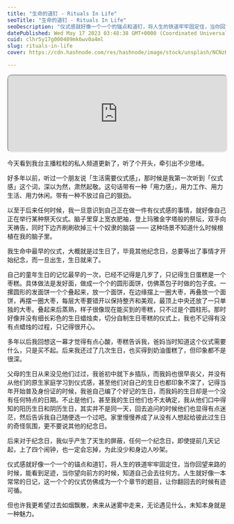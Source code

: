 ```yaml
---
title: "生命的道钉 - Rituals In Life"
seoTitle: "生命的道钉 - Rituals In Life"
seoDescription: "仪式感就好像一个一个的锚点和道钉，将人生的铁道牢牢固定住，当你回望来路的时候，能看到足迹，当你望向前方的时候，知道自己会去往何方"
datePublished: Wed May 17 2023 03:48:38 GMT+0000 (Coordinated Universal Time)
cuid: clhr5y17g000409mk6wv0a4ml
slug: rituals-in-life
cover: https://cdn.hashnode.com/res/hashnode/image/stock/unsplash/NCNzK2vVnpI/upload/53f2d26e26232e18103d39bb39382f00.jpeg

---
```


<iframe height="175" style="width:100%;max-width:660px;overflow:hidden;border-radius:10px" sandbox="allow-forms allow-popups allow-same-origin allow-scripts allow-storage-access-by-user-activation allow-top-navigation-by-user-activation" src="https://embed.podcasts.apple.com/cn/podcast/044-%E5%8F%AA%E5%9C%A8%E6%83%85%E4%BA%BA%E8%8A%82%E8%A1%A8%E8%BE%BE%E7%88%B1%E7%9A%84%E4%BA%BA-%E4%BC%B0%E8%AE%A1%E4%B9%9F%E5%8F%AA%E5%9C%A8%E6%AF%8D%E4%BA%B2%E8%8A%82%E8%AF%B4%E7%88%B1%E5%A6%88%E5%A6%88/id1633459117?i=1000613107106"></iframe>

今天看到我台主播粒粒的私人频道更新了，听了个开头，牵引出不少思绪。

好多年以前，听过一个朋友说「生活需要仪式感」，那时候是我第一次听到「仪式感」这个词，深以为然，肃然起敬。这句话带有一种「用力感」，用力工作、用力生活、用力休闲。带有一种不放过自己的狠劲。

以至于后来任何时候，我一旦意识到自己正在做一件有仪式感的事情，就好像自己正在举行某种祭天仪式。脑子里穿上宽衣肥袖，登上玛雅金字塔般的祭坛，双手向天祷告，同时下边齐刷刷砍掉三十个奴隶的脑袋 —— 这种场景不知道什么时候根植在我的脑子里。

我生命中最早的仪式，大概就是过生日了，毕竟其他纪念日，总要等出了事情才开始纪念，而一旦出生，生日就来了。

自己的童年生日的记忆最早的一次，已经不记得是几岁了，只记得生日蛋糕是一个枣糕。具体做法是发好面，做成一个个的圆形面饼，仿佛蒸包子时做的包子皮。一摞圆形的发面饼一个个叠起来，放一个面饼，在边缘摆上一圈大枣，再叠放一个面饼，再摆一圈大枣，每层大枣要错开以保持整齐和美观，最顶上中央还放了一只单独的大枣。叠起来后蒸熟，样子很像现在能买到的枣糕，只不过是个圆柱形。那时好像并没有细长彩色的生日蜡烛卖，切分自制生日枣糕的仪式上，我也不记得有没有点蜡烛的过程，只记得很开心。

多年以后我回想这一幕才觉得有点心酸，枣糕告诉我，爸妈当时知道这个仪式需要什么，只是买不起。后来我还过了几次生日，也买得到奶油蛋糕了，但印象都不是很深。

父母的生日从来没见他们过过，我爸初中就下乡插队，而我妈也很早丧父，并没有从他们的原生家庭学习到仪式感，甚至他们对自己的生日也都印象不深了，记得当年开始普及身份证的时候，我爸自己编了个好记的生日，而我妈的生日却是一个没有任何特点的日期。不止是他们，甚至我的生日他们也不太确定，我从他们口中得知的阳历生日和阴历生日，其实并不是同一天，回去追问的时候他们也显得有点迷茫，然后告诉我自己随便选一个过吧。家里慢慢养成了从没有人想起给彼此过生日的奇怪氛围，更不要说其他的纪念日。

后来对于纪念日，我似乎产生了天生的屏蔽，任何一个纪念日，即使提前几天记起，上了四个闹钟，也一定会忘掉，为此没少和身边人吵架。

仪式感就好像一个一个的锚点和道钉，将人生的铁道牢牢固定住，当你回望来路的时候，能看到足迹，当你望向前方的时候，知道自己会去往何方。人生就好像一本常常的日记，这一个个的仪式仿佛成为一个个章节的题目，让你翻回去的时候有迹可循。

但也许我更希望过去如烟飘散，未来从迷雾中走来，无论遇见什么，未知本身就是一种魅力。